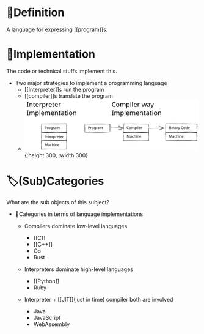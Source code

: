 # 📝Definition
A language for expressing [[program]]s.

# 🔎Implementation
 The code or technical stuffs implement this.
- Two major strategies to implement a programming language
    - [[Interpreter]]s run the program
    - [[compiler]]s translate the program
    - ![name](../assets/programming_language_implementation.svg){:height 300, :width 300}
    
# 🏷(Sub)Categories
What are the sub objects of this subject?
- 📌Categories in terms of language implementations
    - Compilers dominate low-level languages
        - [[C]]
        - [[C++]]
        - Go
        - Rust
        
    - Interpreters dominate high-level languages
        - [[Python]]
        - Ruby
        
    - Interpreter + [[JIT]](just in time) compiler both are involved
        - Java
        - JavaScript
        - WebAssembly
        
